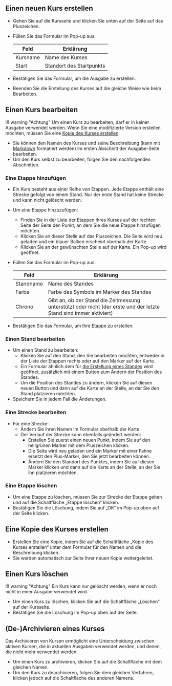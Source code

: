 ## Einen neuen Kurs erstellen
- Gehen Sie auf die Kursseite und klicken Sie unten auf der Seite auf das Pluszeichen.
- Füllen Sie das Formular im Pop-up aus:

    | Feld                  | Erklärung                              |
    |-----------------------|----------------------------------------|
    | Kursname              | Name des Kurses                        |
    | Start                  | Standort des Startpunkts               |

- Bestätigen Sie das Formular, um die Ausgabe zu erstellen.
- Beenden Sie die Erstellung des Kurses auf die gleiche Weise wie beim [Bearbeiten](#einen-kurs-bearbeiten).

## Einen Kurs bearbeiten
!!! warning "Achtung"
    Um einen Kurs zu bearbeiten, darf er in keiner Ausgabe verwendet werden. Wenn Sie eine modifizierte Version erstellen möchten, müssen Sie eine [Kopie des Kurses erstellen](#eine-kopie-des-kurses-erstellen).

- Sie können den Namen des Kurses und seine Beschreibung (kann mit [Markdown](index.md#beschreibung-im-markdown-format) formatiert werden) im ersten Abschnitt der Ausgabe-Seite bearbeiten.
- Um den Kurs selbst zu bearbeiten, folgen Sie den nachfolgenden Abschnitten.

### Eine Etappe hinzufügen
- Ein Kurs besteht aus einer Reihe von Etappen. Jede Etappe enthält eine Strecke gefolgt von einem Stand. Nur der erste Stand hat keine Strecke und kann nicht gelöscht werden.
- Um eine Etappe hinzuzufügen:
  - Finden Sie in der Liste der Etappen Ihres Kurses auf der rechten Seite der Seite den Punkt, an dem Sie die neue Etappe hinzufügen möchten.
  - Klicken Sie an dieser Stelle auf das Pluszeichen. Die Seite wird neu geladen und ein blauer Balken erscheint oberhalb der Karte.
  - Klicken Sie an der gewünschten Stelle auf der Karte. Ein Pop-up wird geöffnet.
- Füllen Sie das Formular im Pop-up aus:

    | Feld                  | Erklärung                                      |
    |-----------------------|------------------------------------------------|
    | Standname             | Name des Standes                               |
    | Farbe                 | Farbe des Symbols im Marker des Standes        |
    | Chrono                | Gibt an, ob der Stand die Zeitmessung unterstützt oder nicht (der erste und der letzte Stand sind immer aktiviert) |

- Bestätigen Sie das Formular, um Ihre Etappe zu erstellen.

### Einen Stand bearbeiten
- Um einen Stand zu bearbeiten:
  - Klicken Sie auf den Stand, den Sie bearbeiten möchten, entweder in der Liste der Etappen rechts oder auf den Marker auf der Karte.
  - Ein Formular ähnlich dem für [die Erstellung eines Standes](#eine-etappe-hinzufugen) wird geöffnet, zusätzlich mit einem Button zum Ändern der Position des Standes.
  - Um die Position des Standes zu ändern, klicken Sie auf diesen neuen Button und dann auf die Karte an der Stelle, an der Sie den Stand platzieren möchten.
- Speichern Sie in jedem Fall die Änderungen.

### Eine Strecke bearbeiten
- Für eine Strecke:
  - Ändern Sie ihren Namen im Formular oberhalb der Karte.
  - Der Verlauf der Strecke kann ebenfalls geändert werden:
    - Erstellen Sie zuerst einen neuen Punkt, indem Sie auf den hellgrünen Marker mit dem Pluszeichen klicken.
    - Die Seite wird neu geladen und ein Marker mit einer Fahne ersetzt den Plus-Marker, den Sie jetzt bearbeiten können.
    - Ändern Sie den Standort des Punktes, indem Sie auf diesen Marker klicken und dann auf die Karte an der Stelle, an der Sie ihn platzieren möchten.

### Eine Etappe löschen
- Um eine Etappe zu löschen, müssen Sie zur Strecke der Etappe gehen und auf die Schaltfläche „Etappe löschen“ klicken.
- Bestätigen Sie die Löschung, indem Sie auf „OK“ im Pop-up oben auf der Seite klicken.

## Eine Kopie des Kurses erstellen
- Erstellen Sie eine Kopie, indem Sie auf die Schaltfläche „Kopie des Kurses erstellen“ unter dem Formular für den Namen und die Beschreibung klicken.
- Sie werden automatisch zur Seite Ihrer neuen Kopie weitergeleitet.

## Einen Kurs löschen
!!! warning "Achtung"
    Ein Kurs kann nur gelöscht werden, wenn er noch nicht in einer Ausgabe verwendet wird.

- Um einen Kurs zu löschen, klicken Sie auf die Schaltfläche „Löschen“ auf der Kursseite.
- Bestätigen Sie die Löschung im Pop-up oben auf der Seite.

## (De-)Archivieren eines Kurses
Das Archivieren von Kursen ermöglicht eine Unterscheidung zwischen aktiven Kursen, die in aktuellen Ausgaben verwendet werden, und denen, die nicht mehr verwendet werden.
- Um einen Kurs zu archivieren, klicken Sie auf die Schaltfläche mit dem gleichen Namen.
- Um den Kurs zu dearchivieren, folgen Sie dem gleichen Verfahren, klicken jedoch auf die Schaltfläche des anderen Namens.
